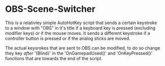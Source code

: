 # OBS-Scene-Switcher
This is a relativley simple AutoHotKey script that sends a certain keystroke to a window with "OBS" in it's title if a keyboard key is pressed (excluding modifier keys) or if the mouse moves. It sends a different keystroke if a controller button is pressed or if the analog sticks are moved.

The actual keysrokes that are sent to OBS can be modified, to do so change they key *after* '{Blind}' in the 'OnGamepadUsed()' and 'OnKeyPressed()' functions that are towards the end of the script.
